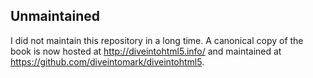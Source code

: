 ## Unmaintained

I did not maintain this repository in a long time. A canonical copy of the book is now hosted at http://diveintohtml5.info/ and maintained at https://github.com/diveintomark/diveintohtml5.
